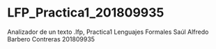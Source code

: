 # LFP_Practica1_201809935
Analizador de un texto .lfp, Practica1 Lenguajes Formales
Saúl Alfredo Barbero Contreras
201809935
